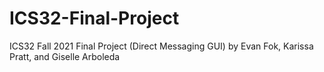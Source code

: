 # ICS32-Final-Project
ICS32 Fall 2021 Final Project (Direct Messaging GUI) by Evan Fok, Karissa Pratt, and Giselle Arboleda
